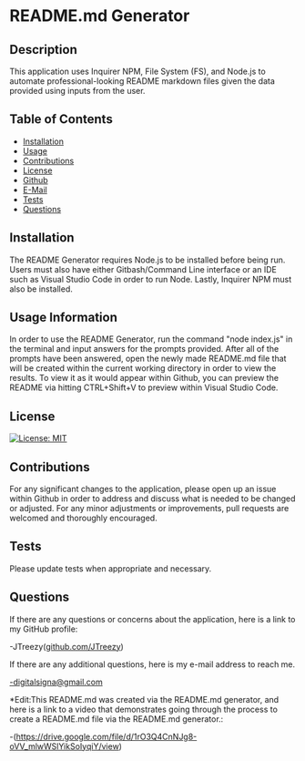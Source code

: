 # README.md Generator
## Description 
This application uses Inquirer NPM, File System (FS), and Node.js to automate professional-looking README markdown files given the data provided using inputs from the user.
## Table of Contents
- [Installation](#installation)
- [Usage](#usage)
- [Contributions](#contributions)
- [License](#license)
- [Github](#github)
- [E-Mail](#email)
- [Tests](#tests)
- [Questions](#questions)

## Installation <a name="installation"></a>
The README Generator requires Node.js to be installed before being run. Users must also have either Gitbash/Command Line interface or an IDE such as Visual Studio Code in order to run Node. Lastly, Inquirer NPM must also be installed. 
## Usage Information <a name="usage"></a>
In order to use the README Generator, run the command "node index.js" in the terminal and input answers for the prompts provided. After all of the prompts have been answered, open the newly made README.md file that will be created within the current working directory in order to view the results. To view it as it would appear within Github, you can preview the README via hitting CTRL+Shift+V to preview within Visual Studio Code.
## License <a name="license"></a>
[![License: MIT](https://img.shields.io/badge/License-MIT-yellow.svg)](https://opensource.org/licenses/MIT)
## Contributions <a name="contributions"></a>
For any significant changes to the application, please open up an issue within Github in order to address and discuss what is needed to be changed or adjusted. For any minor adjustments or improvements, pull requests are welcomed and thoroughly encouraged.
## Tests <a name="tests"></a>
Please update tests when appropriate and necessary.
## Questions <a name="questions"></a>
If there are any questions or concerns about the application, here is a link to my GitHub profile:

-JTreezy([github.com/JTreezy](github.com/JTreezy))

If there are any additional questions, here is my e-mail address to reach me.

-digitalsigna@gmail.com

*Edit:This README.md was created via the README.md generator, and here is a link to a video that demonstrates going through the process to create a README.md file via the README.md generator.:

-(https://drive.google.com/file/d/1rO3Q4CnNJg8-oVV_mlwWSlYikSoIyqiY/view)